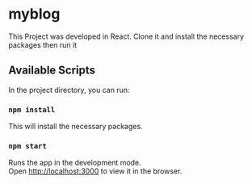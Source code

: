 # myblog
This Project was developed in React.
Clone it and install the necessary packages then run it

## Available Scripts

In the project directory, you can run:

### `npm install`

This will install the necessary packages.


### `npm start`

Runs the app in the development mode.\
Open [http://localhost:3000](http://localhost:3000) to view it in the browser.





